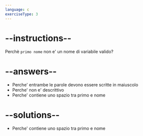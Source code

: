 ```yaml
---
language: c
exerciseType: 3
---
```


# --instructions--

Perchè `primo nome` non e' un nome di variabile valido?

# --answers--

- Perche' entrambe le parole devono essere scritte in maiuscolo
- Perche' non e' descrittivo
- Perche' contiene uno spazio tra primo e nome

# --solutions--

- Perche' contiene uno spazio tra primo e nome
